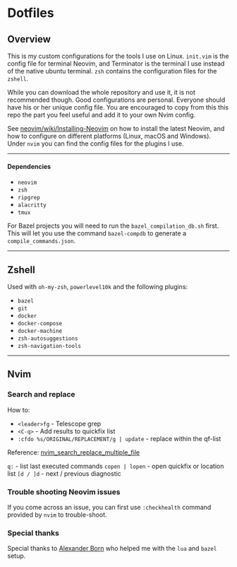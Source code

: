 # Dotfiles

## Overview

This is my custom configurations for the tools I use on Linux. `init.vim` is the config file for terminal Neovim, and Terminator is the terminal I use instead of the native ubuntu terminal.
`zsh` contains the configuration files for the `zshell`.

While you can download the whole repository and use it, it is not recommended though. Good configurations are personal. Everyone should have his or her unique config file. You are encouraged to copy from this this repo the part you feel useful and add it to your own Nvim config.

See [neovim/wiki/Installing-Neovim](https://github.com/neovim/neovim/wiki/Installing-Neovim) on how to install the latest Neovim, and how to configure on different platforms (Linux, macOS and Windows).
Under `nvim` you can find the config files for the plugins I use.

---

#### Dependencies

* `neovim`
* `zsh`
* `ripgrep`
* `alacritty`
* `tmux`

For Bazel projects you will need to run the `bazel_compilation_db.sh` first. This will let you use the command `bazel-compdb` to generate a `compile_commands.json`.

---

## Zshell

Used with `oh-my-zsh`, `powerlevel10k` and the following plugins:

* `bazel`
* `git`
* `docker`
* `docker-compose`
* `docker-machine`
* `zsh-autosuggestions`
* `zsh-navigation-tools`

---

## Nvim

### Search and replace

How to:
* `<leader>fg` - Telescope grep
* `<C-q>` - Add results to quickfix list
* `:cfdo %s/ORIGINAL/REPLACEMENT/g | update` - replace within the qf-list

Reference: [nvim_search_replace_multiple_file](https://jdhao.github.io/2020/03/14/nvim_search_replace_multiple_file/)

`q:` - list last executed commands
`copen | lopen` - open quickfix or location list
`[d / ]d` - next / previous diagnostic

### Trouble shooting Neovim issues

If you come across an issue, you can first use `:checkhealth` command provided by `nvim` to trouble-shoot.

### Special thanks

Special thanks to [Alexander Born](https://github.com/alexander-born) who helped me with the `lua` and `bazel` setup.
